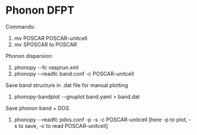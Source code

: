 # Phonon DFPT

Commands:
1. mv POSCAR POSCAR-unitcell
2. mv SPOSCAR to POSCAR

Phonon dispersion:
1. phonopy --fc vasprun.xml
2. phonopy --readfc band.conf -c POSCAR-unitcell

Save band structure in .dat file for manual plotting
1. phonopy-bandplot --gnuplot band.yaml > band.dat

Save phonon band + DOS
1. phonopy --readfc pdos.conf -p -s -c POSCAR-unitcell [here -p to plot, -s to save, -c to read POSCAR-unitcell]


